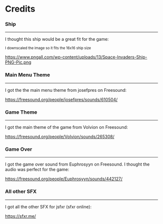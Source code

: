 # Credits

### Ship
<hr>
I thought this ship would be a great fit for the game:

<sup>I downscaled the image so it fits the 16x16 ship size</sup>

https://www.pngall.com/wp-content/uploads/13/Space-Invaders-Ship-PNG-Pic.png

### Main Menu Theme
<hr>
I got the the main menu theme from josefpres on Freesound:

https://freesound.org/people/josefpres/sounds/610504/

### Game Theme
<hr>
I got the main theme of the game from Volvion on Freesound:

https://freesound.org/people/Volvion/sounds/265308/

### Game Over
<hr>
I got the game over sound from Euphrosyyn on Freesound. I thought the audio was perfect for the game:

https://freesound.org/people/Euphrosyyn/sounds/442127/

### All other SFX
<hr>
I got all the other SFX for jsfxr (sfxr online): 

https://sfxr.me/